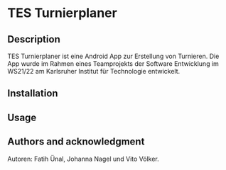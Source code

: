 # TES Turnierplaner

## Description
TES Turnierplaner ist eine Android App zur Erstellung von Turnieren. Die App wurde im Rahmen eines 
Teamprojekts der Software Entwicklung im WS21/22 am Karlsruher Institut für Technologie entwickelt.

## Installation

## Usage

## Authors and acknowledgment
Autoren: Fatih Ünal, Johanna Nagel und Vito Völker.